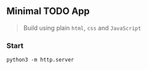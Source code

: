 ## Minimal TODO App

> Build using plain `html`, `css` and `JavaScript`

### Start

```
python3 -m http.server
```
